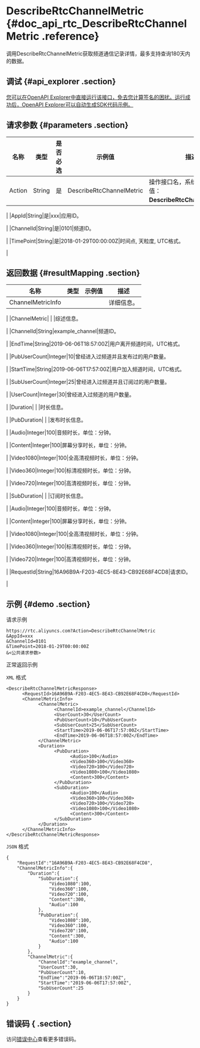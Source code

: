 # DescribeRtcChannelMetric {#doc_api_rtc_DescribeRtcChannelMetric .reference}

调用DescribeRtcChannelMetric获取频道通信记录详情，最多支持查询180天内的数据。

## 调试 {#api_explorer .section}

[您可以在OpenAPI Explorer中直接运行该接口，免去您计算签名的困扰。运行成功后，OpenAPI Explorer可以自动生成SDK代码示例。](https://api.aliyun.com/#product=rtc&api=DescribeRtcChannelMetric&type=RPC&version=2018-01-11)

## 请求参数 {#parameters .section}

|名称|类型|是否必选|示例值|描述|
|--|--|----|---|--|
|Action|String|是|DescribeRtcChannelMetric|操作接口名，系统规定参数，取值：**DescribeRtcChannelMetric**。

 |
|AppId|String|是|xxx|应用ID。

 |
|ChannelId|String|是|0101|频道ID。

 |
|TimePoint|String|是|2018-01-29T00:00:00Z|时间点, 天粒度, UTC格式。

 |

## 返回数据 {#resultMapping .section}

|名称|类型|示例值|描述|
|--|--|---|--|
|ChannelMetricInfo| | |详细信息。

 |
|ChannelMetric| | |综述信息。

 |
|ChannelId|String|example\_channel|频道ID。

 |
|EndTime|String|2019-06-06T18:57:00Z|用户离开频道时间，UTC格式。

 |
|PubUserCount|Integer|10|曾经进入过频道并且发布过的用户数量。

 |
|StartTime|String|2019-06-06T17:57:00Z|用户加入频道时间，UTC格式。

 |
|SubUserCount|Integer|25|曾经进入过频道并且订阅过的用户数量。

 |
|UserCount|Integer|30|曾经进入过频道的用户数量。

 |
|Duration| | |时长信息。

 |
|PubDuration| | |发布时长信息。

 |
|Audio|Integer|100|音频时长，单位：分钟。

 |
|Content|Integer|100|屏幕分享时长，单位：分钟。

 |
|Video1080|Integer|100|全高清视频时长，单位：分钟。

 |
|Video360|Integer|100|标清视频时长，单位：分钟。

 |
|Video720|Integer|100|高清视频时长，单位：分钟。

 |
|SubDuration| | |订阅时长信息。

 |
|Audio|Integer|100|音频时长，单位：分钟。

 |
|Content|Integer|100|屏幕分享时长，单位：分钟。

 |
|Video1080|Integer|100|全高清视频时长，单位：分钟。

 |
|Video360|Integer|100|标清视频时长，单位：分钟。

 |
|Video720|Integer|100|高清视频时长，单位：分钟。

 |
|RequestId|String|16A96B9A-F203-4EC5-8E43-CB92E68F4CD8|请求ID。

 |

## 示例 {#demo .section}

请求示例

``` {#request_demo}
https://rtc.aliyuncs.com?Action=DescribeRtcChannelMetric
&AppId=xxx
&ChannelId=0101
&TimePoint=2018-01-29T00:00:00Z
&<公共请求参数>
```

正常返回示例

`XML` 格式

``` {#xml_return_success_demo}
<DescribeRtcChannelMetricResponse>
	  <RequestId>16A96B9A-F203-4EC5-8E43-CB92E68F4CD8</RequestId>
	  <ChannelMetricInfo>
		    <ChannelMetric>
			      <ChannelId>example_channel</ChannelId>
			      <UserCount>30</UserCount>
			      <PubUserCount>10</PubUserCount>
			      <SubUserCount>25</SubUserCount>
			      <StartTime>2019-06-06T17:57:00Z</StartTime>
			      <EndTime>2019-06-06T18:57:00Z</EndTime>
		    </ChannelMetric>
		    <Duration>
			      <PubDuration>
				        <Audio>100</Audio>
				        <Video360>100</Video360>
				        <Video720>100</Video720>
				        <Video1080>100</Video1080>
				        <Content>300</Content>
			      </PubDuration>
			      <SubDuration>
				        <Audio>100</Audio>
				        <Video360>100</Video360>
				        <Video720>100</Video720>
				        <Video1080>100</Video1080>
				        <Content>300</Content>
			      </SubDuration>
		    </Duration>
	  </ChannelMetricInfo>
</DescribeRtcChannelMetricResponse>
```

`JSON` 格式

``` {#json_return_success_demo}
{
	"RequestId":"16A96B9A-F203-4EC5-8E43-CB92E68F4CD8",
	"ChannelMetricInfo":{
		"Duration":{
			"SubDuration":{
				"Video1080":100,
				"Video360":100,
				"Video720":100,
				"Content":300,
				"Audio":100
			},
			"PubDuration":{
				"Video1080":100,
				"Video360":100,
				"Video720":100,
				"Content":300,
				"Audio":100
			}
		},
		"ChannelMetric":{
			"ChannelId":"example_channel",
			"UserCount":30,
			"PubUserCount":10,
			"EndTime":"2019-06-06T18:57:00Z",
			"StartTime":"2019-06-06T17:57:00Z",
			"SubUserCount":25
		}
	}
}
```

## 错误码 { .section}

访问[错误中心](https://error-center.aliyun.com/status/product/rtc)查看更多错误码。


